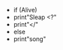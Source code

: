 
- if (Alive)
- print"Sleap <?"
- print"</"
- else
- print"song"

<!---
swapnilyadv/swapnilyadv is a ✨ special ✨ repository because its `README.md` (this file) appears on your GitHub profile.
You can click the Preview link to take a look at your changes.
--->
